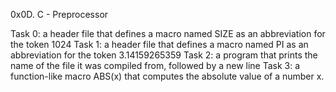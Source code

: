 0x0D. C - Preprocessor

Task 0: a header file that defines a macro named SIZE as an abbreviation for the token 1024
Task 1: a header file that defines a macro named PI as an abbreviation for the token 3.14159265359
Task 2: a program that prints the name of the file it was compiled from, followed by a new line
Task 3: a function-like macro ABS(x) that computes the absolute value of a number x.

